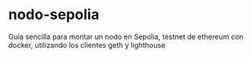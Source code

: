 # nodo-sepolia
Guía sencilla para montar un nodo en Sepolia, testnet de ethereum con docker, utilizando los clientes geth y lighthouse

